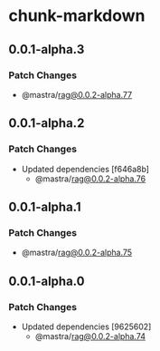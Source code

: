 # chunk-markdown

## 0.0.1-alpha.3

### Patch Changes

- @mastra/rag@0.0.2-alpha.77

## 0.0.1-alpha.2

### Patch Changes

- Updated dependencies [f646a8b]
  - @mastra/rag@0.0.2-alpha.76

## 0.0.1-alpha.1

### Patch Changes

- @mastra/rag@0.0.2-alpha.75

## 0.0.1-alpha.0

### Patch Changes

- Updated dependencies [9625602]
  - @mastra/rag@0.0.2-alpha.74
